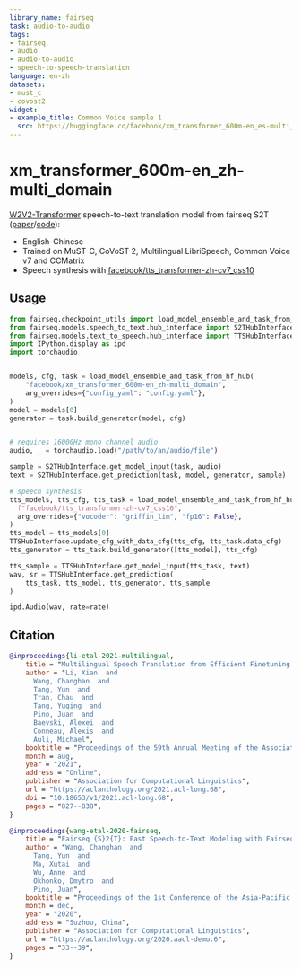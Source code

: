 ```yaml
---
library_name: fairseq
task: audio-to-audio
tags:
- fairseq
- audio
- audio-to-audio
- speech-to-speech-translation
language: en-zh
datasets:
- must_c
- covost2
widget:
- example_title: Common Voice sample 1
  src: https://huggingface.co/facebook/xm_transformer_600m-en_es-multi_domain/resolve/main/common_voice_en_18295850.mp3
---
```

# xm_transformer_600m-en_zh-multi_domain

[W2V2-Transformer](https://aclanthology.org/2021.acl-long.68/) speech-to-text translation model from fairseq S2T ([paper](https://arxiv.org/abs/2010.05171)/[code](https://github.com/pytorch/fairseq/tree/main/examples/speech_to_text)):
- English-Chinese
- Trained on MuST-C, CoVoST 2, Multilingual LibriSpeech, Common Voice v7 and CCMatrix
- Speech synthesis with [facebook/tts_transformer-zh-cv7_css10](https://huggingface.co/facebook/tts_transformer-zh-cv7_css10)

## Usage
```python
from fairseq.checkpoint_utils import load_model_ensemble_and_task_from_hf_hub
from fairseq.models.speech_to_text.hub_interface import S2THubInterface
from fairseq.models.text_to_speech.hub_interface import TTSHubInterface
import IPython.display as ipd
import torchaudio


models, cfg, task = load_model_ensemble_and_task_from_hf_hub(
    "facebook/xm_transformer_600m-en_zh-multi_domain",
    arg_overrides={"config_yaml": "config.yaml"},
)
model = models[0]
generator = task.build_generator(model, cfg)


# requires 16000Hz mono channel audio
audio, _ = torchaudio.load("/path/to/an/audio/file")

sample = S2THubInterface.get_model_input(task, audio)
text = S2THubInterface.get_prediction(task, model, generator, sample)

# speech synthesis
tts_models, tts_cfg, tts_task = load_model_ensemble_and_task_from_hf_hub(
  f"facebook/tts_transformer-zh-cv7_css10",
  arg_overrides={"vocoder": "griffin_lim", "fp16": False},
)
tts_model = tts_models[0]
TTSHubInterface.update_cfg_with_data_cfg(tts_cfg, tts_task.data_cfg)
tts_generator = tts_task.build_generator([tts_model], tts_cfg)

tts_sample = TTSHubInterface.get_model_input(tts_task, text)
wav, sr = TTSHubInterface.get_prediction(
    tts_task, tts_model, tts_generator, tts_sample
)

ipd.Audio(wav, rate=rate)
```

## Citation
```bibtex
@inproceedings{li-etal-2021-multilingual,
    title = "Multilingual Speech Translation from Efficient Finetuning of Pretrained Models",
    author = "Li, Xian  and
      Wang, Changhan  and
      Tang, Yun  and
      Tran, Chau  and
      Tang, Yuqing  and
      Pino, Juan  and
      Baevski, Alexei  and
      Conneau, Alexis  and
      Auli, Michael",
    booktitle = "Proceedings of the 59th Annual Meeting of the Association for Computational Linguistics and the 11th International Joint Conference on Natural Language Processing (Volume 1: Long Papers)",
    month = aug,
    year = "2021",
    address = "Online",
    publisher = "Association for Computational Linguistics",
    url = "https://aclanthology.org/2021.acl-long.68",
    doi = "10.18653/v1/2021.acl-long.68",
    pages = "827--838",
}

@inproceedings{wang-etal-2020-fairseq,
    title = "Fairseq {S}2{T}: Fast Speech-to-Text Modeling with Fairseq",
    author = "Wang, Changhan  and
      Tang, Yun  and
      Ma, Xutai  and
      Wu, Anne  and
      Okhonko, Dmytro  and
      Pino, Juan",
    booktitle = "Proceedings of the 1st Conference of the Asia-Pacific Chapter of the Association for Computational Linguistics and the 10th International Joint Conference on Natural Language Processing: System Demonstrations",
    month = dec,
    year = "2020",
    address = "Suzhou, China",
    publisher = "Association for Computational Linguistics",
    url = "https://aclanthology.org/2020.aacl-demo.6",
    pages = "33--39",
}
```
